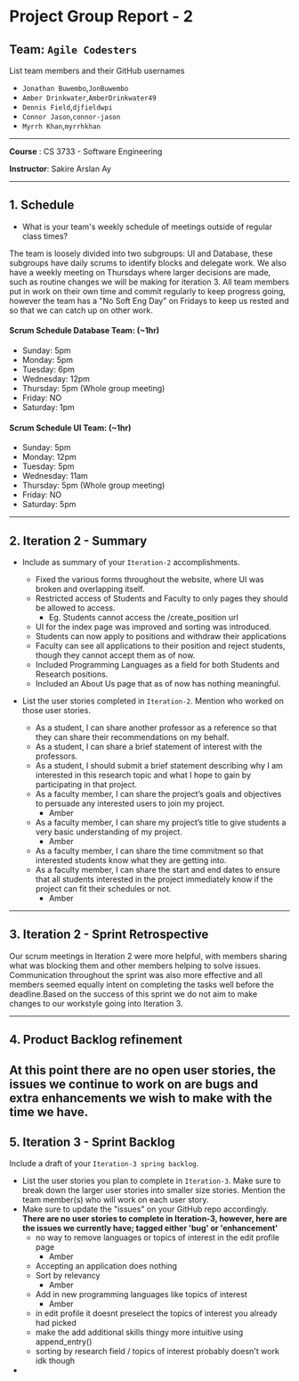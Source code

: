 # Project Group Report - 2

## Team: `Agile Codesters`

List team members and their GitHub usernames

-   `Jonathan Buwembo`,`JonBuwembo`
-   `Amber Drinkwater`,`AmberDrinkwater49`
-   `Dennis Field`,`djfieldwpi`
-   `Connor Jason`,`connor-jason`
-   `Myrrh Khan`,`myrrhkhan`

---

**Course** : CS 3733 - Software Engineering

**Instructor**: Sakire Arslan Ay

---

## 1. Schedule

-   What is your team's weekly schedule of meetings outside of regular class times?

The team is loosely divided into two subgroups: UI and Database, these subgroups have daily scrums to identify blocks and delegate work. We also have a weekly meeting on Thursdays where larger decisions are made, such as routine changes we will be making for iteration 3. All team members put in work on their own time and commit regularly to keep progress going, however the team has a "No Soft Eng Day" on Fridays to keep us rested and so that we can catch up on other work.

#### Scrum Schedule Database Team: (~1hr)

-   Sunday: 5pm
-   Monday: 5pm
-   Tuesday: 6pm
-   Wednesday: 12pm
-   Thursday: 5pm (Whole group meeting)
-   Friday: NO
-   Saturday: 1pm

#### Scrum Schedule UI Team: (~1hr)

-   Sunday: 5pm
-   Monday: 12pm
-   Tuesday: 5pm
-   Wednesday: 11am
-   Thursday: 5pm (Whole group meeting)
-   Friday: NO
-   Saturday: 5pm

---

## 2. Iteration 2 - Summary

-   Include as summary of your `Iteration-2` accomplishments.
    - Fixed the various forms throughout the website, where UI was broken and overlapping itself.
    - Restricted access of Students and Faculty to only pages they should be allowed to access.
        - Eg. Students cannot access the /create_position url
    - UI for the index page was improved and sorting was introduced.
    - Students can now apply to positions and withdraw their applications
    - Faculty can see all applications to their position and reject students, though they cannot accept them as of now.
    - Included Programming Languages as a field for both Students and Research positions.
    - Included an About Us page that as of now has nothing meaningful. 

-   List the user stories completed in `Iteration-2`. Mention who worked on those user stories.
    - As a student, I can share another professor as a reference so that they can share their recommendations on my behalf.
    - As a student, I can share a brief statement of interest with the professors.
    - As a student, I should submit a brief statement describing why I am interested in this research topic and what I hope to gain by participating in that project. 
    - As a faculty member, I can share the project’s goals and objectives to persuade any interested users to join my project.
        - Amber
    - As a faculty member, I can share my project’s title to give students a very basic understanding of my project.
        - Amber
    - As a faculty member, I can share the time commitment so that interested students know what they are getting into.
    - As a faculty member, I can share the start and end dates to ensure that all students interested in the project immediately know if the project can fit their schedules or not.
        - Amber

---

## 3. Iteration 2 - Sprint Retrospective
Our scrum meetings in Iteration 2 were more helpful, with members sharing what was blocking them and other members helping to solve issues. Communication throughout the sprint was also more effective and all members seemed equally intent on completing the tasks well before the deadline.Based on the success of this sprint we do not aim to make changes to our workstyle going into Iteration 3.

---

## 4. Product Backlog refinement

## At this point there are no open user stories, the issues we continue to work on are bugs and extra enhancements we wish to make with the time we have.

## 5. Iteration 3 - Sprint Backlog

Include a draft of your `Iteration-3 spring backlog`.

-   List the user stories you plan to complete in `Iteration-3`. Make sure to break down the larger user stories into smaller size stories. Mention the team member(s) who will work on each user story.
-   Make sure to update the "issues" on your GitHub repo accordingly.
**There are no user stories to complete in Iteration-3, however, here are the issues we currently have; tagged either 'bug' or 'enhancement'**
    - no way to remove languages or topics of interest in the edit profile page
        - Amber
    - Accepting an application does nothing
    - Sort by relevancy
        - Amber
    - Add in new programming languages like topics of interest 
        - Amber
    - in edit profile it doesnt preselect the topics of interest you already had picked
    - make the add additional skills thingy more intuitive using append_entry()
    - sorting by research field / topics of interest probably doesn't work idk though
-
